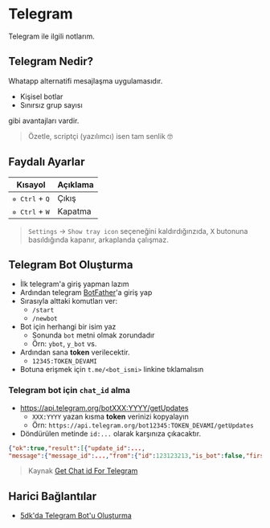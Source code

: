 # Telegram 

Telegram ile ilgili notlarım.

## Telegram Nedir?

Whatapp alternatifi mesajlaşma uygulamasıdır.

- Kişisel botlar
- Sınırsız grup sayısı

gibi avantajları vardir.

> Özetle, scriptçi (yazılımcı) isen tam senlik 🤓

## Faydalı Ayarlar

| Kısayol                          | Açıklama |
| -------------------------------- | -------- |
| <kbd>✲ Ctrl</kbd> + <kbd>Q</kbd> | Çıkış    |
| <kbd>✲ Ctrl</kbd> + <kbd>W</kbd> | Kapatma  |

> `Settings` -> `Show tray icon` seçeneğini kaldırdığınzıda, <kbd>X</kbd> butonuna basıldığında kapanır, arkaplanda çalışmaz.

## Telegram Bot Oluşturma

- İlk telegram'a giriş yapman lazım
- Ardından telegram [BotFather](https://telegram.me/botfather)'a giriş yap
- Sırasıyla alttaki komutları ver:
  - `/start`
  - `/newbot`
- Bot için herhangi bir isim yaz
  - Sonunda `bot` metni olmak zorundadır
  - Örn: `ybot`, `y_bot` vs.
- Ardından sana **token** verilecektir.
  - `12345:TOKEN_DEVAMI`
- Botuna erişmek için `t.me/<bot_ismi>` linkine tıklamalısın

### Telegram bot için `chat_id` alma

- https://api.telegram.org/botXXX:YYYY/getUpdates
  - `XXX:YYYY` yazan kısma **token** verinizi kopyalayın
  - Örn: `https://api.telegram.org/bot12345:TOKEN_DEVAMI/getUpdates`
- Döndürülen metinde `id:...` olarak karşınıza çıkacaktır.

```json
{"ok":true,"result":[{"update_id":...,
"message":{"message_id":...,"from":{"id":123123213,"is_bot":false,"first_name":"... \ud83c\udf41","username":"...","language_code":"en"},"chat":{"id":123123213,"first_name":"... \ud83c\udf41","username":"...","type":"private"},"date":...,"text":"..."}},{"update_id":...,]}
```

> Kaynak [Get Chat id For Telegram](https://pupli.net/2019/02/02/get-chat-id-from-telegram-bot/)

## Harici Bağlantılar

- [5dk'da Telegram Bot'u Oluşturma](https://medium.com/@fatihsarhan/5-dk-da-telegram-botu-nasil-yapilir-1873f18bf59b)
